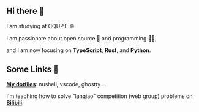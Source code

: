 ## Hi there 👋

I am studying at CQUPT. 🌐

I am passionate about open source 🍻 and programming 🧑‍💻, 

and I am now focusing on **TypeScript**, **Rust**, and **Python**.

## Some Links 🔗

**[My dotfiles](https://github.com/gaojunran/dotfiles)**: nushell, vscode, ghostty...

I'm teaching how to solve "lanqiao" competition (web group) problems on **[Bilibili](https://space.bilibili.com/3493089530350281)**.
